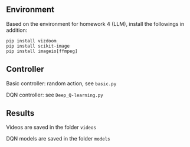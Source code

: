 ## Environment

Based on the environment for homework 4 (LLM), install the followings in addition:
```
pip install vizdoom
pip install scikit-image
pip install imageio[ffmpeg]
```

## Controller

Basic controller: random action, see ```basic.py```

DQN controller: see ```Deep_Q-learning.py```

## Results

Videos are saved in the folder ```videos```

DQN models are saved in the folder ```models```